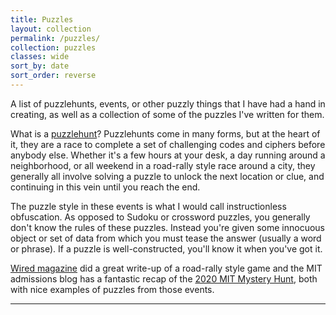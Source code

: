 ```yaml
---
title: Puzzles
layout: collection
permalink: /puzzles/
collection: puzzles
classes: wide
sort_by: date
sort_order: reverse
---
```


A list of puzzlehunts, events, or other puzzly things that I have had a hand in creating, as well as a collection of some of the puzzles I've written for them.

What is a <a href="https://en.wikipedia.org/wiki/Puzzlehunt">puzzlehunt</a>? Puzzlehunts come in many forms, but at the heart of it, they are a race to complete a set of challenging codes and ciphers before anybody else.  Whether it's a few hours at your desk, a day running around a neighborhood, or all weekend in a road-rally style race around a city, they generally all involve solving a puzzle to unlock the next location or clue, and continuing in this vein until you reach the end.

The puzzle style in these events is what I would call instructionless obfuscation. As opposed to Sudoku or crossword puzzles, you generally don't know the rules of these puzzles. Instead you're given some innocuous object or set of data from which you must tease the answer (usually a word or phrase). If a puzzle is well-constructed, you'll know it when you've got it.

<a href="https://www.wired.com/2012/04/mf_puzzlehunter/">Wired magazine</a> did a great write-up of a road-rally style game and the MIT admissions blog has a fantastic recap of the <a href="https://mitadmissions.org/blogs/entry/two-hundred-puzzles/">2020 MIT Mystery Hunt</a>, both with nice examples of puzzles from those events.

<hr>



